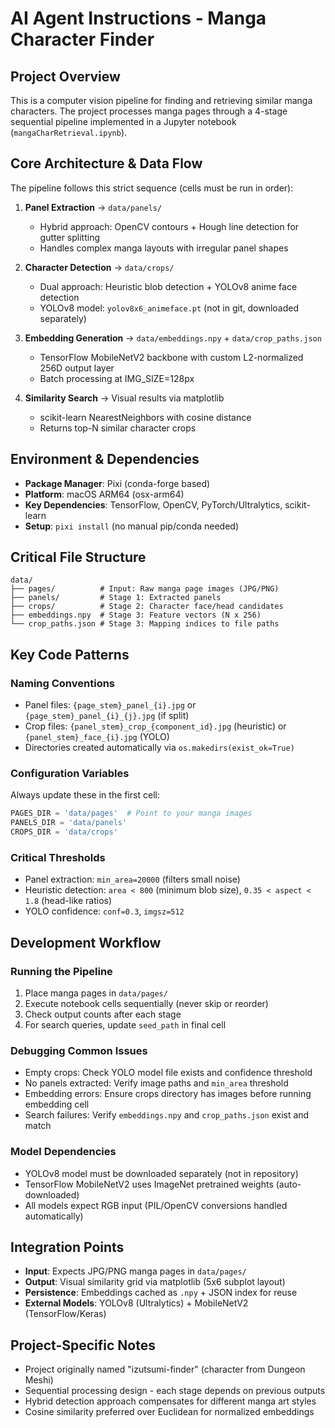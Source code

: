 # AI Agent Instructions - Manga Character Finder

## Project Overview
This is a computer vision pipeline for finding and retrieving similar manga characters. The project processes manga pages through a 4-stage sequential pipeline implemented in a Jupyter notebook (`mangaCharRetrieval.ipynb`).

## Core Architecture & Data Flow
The pipeline follows this strict sequence (cells must be run in order):

1. **Panel Extraction** → `data/panels/` 
   - Hybrid approach: OpenCV contours + Hough line detection for gutter splitting
   - Handles complex manga layouts with irregular panel shapes
   
2. **Character Detection** → `data/crops/`
   - Dual approach: Heuristic blob detection + YOLOv8 anime face detection
   - YOLOv8 model: `yolov8x6_animeface.pt` (not in git, downloaded separately)
   
3. **Embedding Generation** → `data/embeddings.npy` + `data/crop_paths.json`
   - TensorFlow MobileNetV2 backbone with custom L2-normalized 256D output layer
   - Batch processing at IMG_SIZE=128px
   
4. **Similarity Search** → Visual results via matplotlib
   - scikit-learn NearestNeighbors with cosine distance
   - Returns top-N similar character crops

## Environment & Dependencies
- **Package Manager**: Pixi (conda-forge based)
- **Platform**: macOS ARM64 (osx-arm64)
- **Key Dependencies**: TensorFlow, OpenCV, PyTorch/Ultralytics, scikit-learn
- **Setup**: `pixi install` (no manual pip/conda needed)

## Critical File Structure
```
data/
├── pages/          # Input: Raw manga page images (JPG/PNG)
├── panels/         # Stage 1: Extracted panels
├── crops/          # Stage 2: Character face/head candidates
├── embeddings.npy  # Stage 3: Feature vectors (N x 256)
└── crop_paths.json # Stage 3: Mapping indices to file paths
```

## Key Code Patterns

### Naming Conventions
- Panel files: `{page_stem}_panel_{i}.jpg` or `{page_stem}_panel_{i}_{j}.jpg` (if split)
- Crop files: `{panel_stem}_crop_{component_id}.jpg` (heuristic) or `{panel_stem}_face_{i}.jpg` (YOLO)
- Directories created automatically via `os.makedirs(exist_ok=True)`

### Configuration Variables
Always update these in the first cell:
```python
PAGES_DIR = 'data/pages'  # Point to your manga images
PANELS_DIR = 'data/panels'
CROPS_DIR = 'data/crops'
```

### Critical Thresholds
- Panel extraction: `min_area=20000` (filters small noise)
- Heuristic detection: `area < 800` (minimum blob size), `0.35 < aspect < 1.8` (head-like ratios)
- YOLO confidence: `conf=0.3`, `imgsz=512`

## Development Workflow

### Running the Pipeline
1. Place manga pages in `data/pages/`
2. Execute notebook cells sequentially (never skip or reorder)
3. Check output counts after each stage
4. For search queries, update `seed_path` in final cell

### Debugging Common Issues
- Empty crops: Check YOLO model file exists and confidence threshold
- No panels extracted: Verify image paths and `min_area` threshold
- Embedding errors: Ensure crops directory has images before running embedding cell
- Search failures: Verify `embeddings.npy` and `crop_paths.json` exist and match

### Model Dependencies
- YOLOv8 model must be downloaded separately (not in repository)
- TensorFlow MobileNetV2 uses ImageNet pretrained weights (auto-downloaded)
- All models expect RGB input (PIL/OpenCV conversions handled automatically)

## Integration Points
- **Input**: Expects JPG/PNG manga pages in `data/pages/`
- **Output**: Visual similarity grid via matplotlib (5x6 subplot layout)
- **Persistence**: Embeddings cached as `.npy` + JSON index for reuse
- **External Models**: YOLOv8 (Ultralytics) + MobileNetV2 (TensorFlow/Keras)

## Project-Specific Notes
- Project originally named "izutsumi-finder" (character from Dungeon Meshi)
- Sequential processing design - each stage depends on previous outputs
- Hybrid detection approach compensates for different manga art styles
- Cosine similarity preferred over Euclidean for normalized embeddings